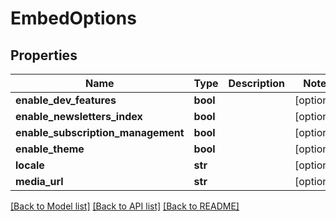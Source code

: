 # EmbedOptions

## Properties
Name | Type | Description | Notes
------------ | ------------- | ------------- | -------------
**enable_dev_features** | **bool** |  | [optional] 
**enable_newsletters_index** | **bool** |  | [optional] 
**enable_subscription_management** | **bool** |  | [optional] 
**enable_theme** | **bool** |  | [optional] 
**locale** | **str** |  | [optional] 
**media_url** | **str** |  | [optional] 

[[Back to Model list]](../README.md#documentation-for-models) [[Back to API list]](../README.md#documentation-for-api-endpoints) [[Back to README]](../README.md)


